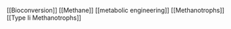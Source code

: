 [[Bioconversion]]
[[Methane]]
[[metabolic engineering]]
[[Methanotrophs]]
[[Type Ii Methanotrophs]]
